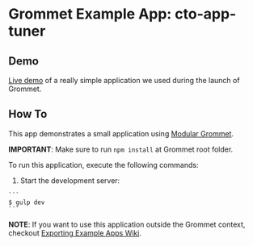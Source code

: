 # Grommet Example App: cto-app-tuner

## Demo

[Live demo](http://grommet.io/cto-app-tuner) of a really simple application we used during the launch of Grommet.

## How To

This app demonstrates a small application using [Modular Grommet](http://grommet.io/docs/documentation/modular-grommet).

**IMPORTANT**: Make sure to run `npm install` at Grommet root folder.

To run this application, execute the following commands:

  1. Start the development server:

    ```
    $ gulp dev
    ```

**NOTE**: If you want to use this application outside the Grommet context, checkout [Exporting Example Apps Wiki](https://github.com/grommet/grommet/wiki/Exporting-examples-from-Grommet).
